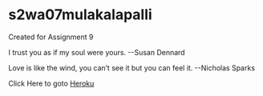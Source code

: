 # s2wa07mulakalapalli
Created for Assignment 9 

I trust you as if my soul were yours. --Susan Dennard

Love is like the wind, you can’t see it but you can feel it. --Nicholas Sparks

Click Here to goto [Heroku](https://git.heroku.com/s2wa07mulakalapalli.git)